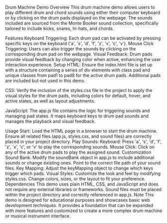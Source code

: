 
Drum Machine Demo
Overview
This drum machine demo allows users to play different drum and chord sounds using either their computer keyboard or by clicking on the drum pads displayed on the webpage. The sounds included are sourced from the Monte Booker sound collection, specifically tailored to include kicks, snares, hi-hats, and chords.

Features
Keyboard Triggering: Each drum pad can be activated by pressing specific keys on the keyboard ('a', 's', 'd', 'f', 'z', 'x', 'c', 'v').
Mouse Click Triggering: Users can also trigger the sounds by clicking on the corresponding drum pad on the webpage.
Visual Feedback: Drum pads provide visual feedback by changing color when active, enhancing the user interaction experience.
Setup
HTML: Ensure the index.html file is set up with a structure containing a series of div elements with class pad and unique classes from pad1 to pad8 for the active drum pads. Additional pads are included but not used in this demo.

CSS: Verify the inclusion of the styles.css file in the project to apply the visual styles for the drum pads, including colors for default, hover, and active states, as well as layout adjustments.

JavaScript: The app.js file contains the logic for triggering sounds and managing pad states. It maps keyboard keys to drum pad sounds and manages the playback and visual feedback.

Usage
Start: Load the HTML page in a browser to start the drum machine. Ensure all related files (app.js, styles.css, and sound files) are correctly placed in your project directory.
Play Sounds:
Keyboard: Press 'a', 's', 'd', 'f', 'z', 'x', 'c', or 'v' to play the corresponding sounds.
Mouse Click: Click on any of the active drum pads to play the assigned sound.
Customization
Sound Bank: Modify the soundBank object in app.js to include additional sounds or change existing ones. Point to the correct file path of your sound files.
Key Mapping: Adjust the keyMapping object to change which keys trigger which pads.
Visual Styles: Customize the look and feel by modifying styles.css. Change colors, sizes, or the layout to fit your preference.
Dependencies
This demo uses plain HTML, CSS, and JavaScript and does not require any external libraries or frameworks.
Sound files must be placed within the project directory and correctly referenced in app.js.
Note
This demo is designed for educational purposes and showcases basic web development techniques. It provides a foundation that can be expanded with more features and customized to create a more complex drum machine or musical instrument interface.
